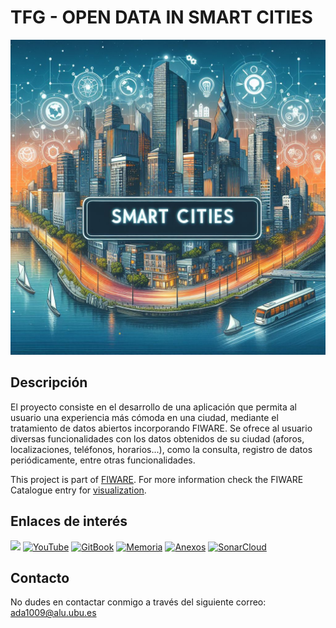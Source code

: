 # TFG - OPEN DATA IN SMART CITIES
![SMART CITIES APP](CODE/static/img/logo.jpg)

## Descripción
El proyecto consiste en el desarrollo de una aplicación que permita al usuario una experiencia más cómoda en una ciudad, mediante el tratamiento de datos abiertos incorporando FIWARE. Se ofrece al usuario diversas funcionalidades con los datos obtenidos de su ciudad (aforos, localizaciones, teléfonos, horarios...), como la consulta, registro de datos periódicamente, entre otras funcionalidades.

This project is part of [FIWARE](https://www.fiware.org/). For more information check the FIWARE Catalogue entry for
[visualization](https://github.com/Fiware/catalogue/tree/master/visualization.com).

## Enlaces de interés
[![](https://nexus.lab.fiware.org/repository/raw/public/badges/chapters/visualization.svg)](./README.md)
[![YouTube](https://img.shields.io/badge/YouTube-FF0000?style=for-the-badge&logo=youtube&logoColor=white)]((https://youtu.be/sm2y3Q6PV0E))  [![GitBook](https://img.shields.io/badge/GitBook-000000?style=for-the-badge&logo=gitbook&logoColor=white)](https://app.gitbook.com/o/4BX5FV48VxDJONTvZNTI/s/MSz5qiARMQIgynfD8ti0/smart-cities/home)  [![Memoria](https://img.shields.io/badge/Memoria-0078D4?style=for-the-badge&logo=microsoft-word&logoColor=white)](Documentación/memoria.pdf)  [![Anexos](https://img.shields.io/badge/Anexos-0078D4?style=for-the-badge&logo=microsoft-word&logoColor=white)](Documentación/anexos.pdf) [![SonarCloud](https://sonarcloud.io/images/project_badges/sonarcloud-white.svg)](https://sonarcloud.io/summary/new_code?id=AlejandroDeCastro_TFG)


## Contacto
No dudes en contactar conmigo a través del siguiente correo: ada1009@alu.ubu.es
